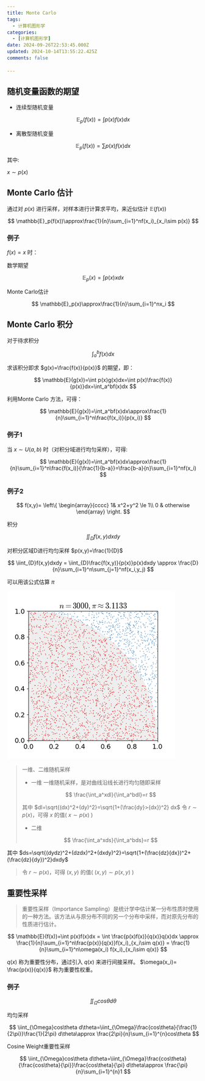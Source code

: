 ```yaml
---
title: Monte Carlo
tags:
  - 计算机图形学
categories:
  - [计算机图形学]
date: 2024-09-26T22:53:45.000Z
updated: 2024-10-14T13:55:22.425Z
comments: false

---
```


<!--more-->
## 随机变量函数的期望

+ 连续型随机变量

$$
\mathbb{E}_p(f(x))=\int p(x)f(x)dx
$$

+ 离散型随机变量

$$
\mathbb{E}_p(f(x))=\sum p(x)f(x)dx
$$

其中:

$x \sim p(x)$

## Monte Carlo 估计

通过对 $p(x)$ 进行采样，对样本进行计算求平均，来近似估计 $\mathbb{E}(f(x))$

$$
\mathbb{E}_p(f(x))\approx\frac{1}{n}\sum_{i=1}^nf(x_i)_{x_i\sim p(x)}
$$

### 例子

$f(x)=x$ 时：

数学期望

$$
\mathbb{E}_p(x)=\int p(x)xdx
$$

Monte Carlo估计

$$
\mathbb{E}_p(x)\approx\frac{1}{n}\sum_{i=1}^nx_i
$$

## Monte Carlo 积分

对于待求积分

$$
\int_a^bf(x)dx
$$

求该积分即求 $g(x)=\frac{f(x)}{p(x)}$ 的期望，即：

$$
\mathbb{E}(g(x))=\int p(x)g(x)dx=\int p(x)\frac{f(x)}{p(x)}dx=\int_a^bf(x)dx
$$

利用Monte Carlo 方法，可得：

$$
\mathbb{E}(g(x))=\int_a^bf(x)dx\approx\frac{1}{n}\sum_{i=1}^n\frac{f(x_i)}{p(x_i)}
$$

### 例子1

当 $x\sim U(a,b)$ 时（对积分域进行均匀采样），可得:

$$
\mathbb{E}(g(x))=\int_a^bf(x)dx\approx\frac{1}{n}\sum_{i=1}^n\frac{f(x_i)}{\frac{1}{b-a}}=\frac{b-a}{n}\sum_{i=1}^nf(x_i)
$$

### 例子2

$$
f(x,y)=
\left\{
    \begin{array}{cccc}
    1& x^2+y^2 \le 1\\
    0 & otherwise
    \end{array}
\right.
$$

积分

$$
\iint_{D}f(x,y)dxdy
$$

对积分区域D进行均匀采样 $p(x,y)=\frac{1}{D}$

$$
\iint_{D}f(x,y)dxdy = \iint_{D}\frac{f(x,y)}{p(x)}p(x)dxdy \approx \frac{D}{n}\sum_{i=1}^n\sum_{j=1}^nf(x_i,y_j)
$$

可以用该公式估算 $\pi$

![pi估计](./monte-carlo/pi.png)

> 一维、二维随机采样
>
> + 一维
>   一维随机采样，是对曲线沿线长进行均匀随即采样
>
> $$
> \frac{\int_a^xdl}{\int_a^bdl}=r
> $$
>
> 其中 $dl=\sqrt{(dx)^2+(dy)^2}=\sqrt{1+(\frac{dy}>{dx})^2} dx$
> 令 $r\sim p(x)$，可得 $x$ 的值( $x\sim p(x)$ )
>
> + 二维
>
> $$
> \frac{\int_a^xds}{\int_a^bds}=r
> $$

其中 $ds=\sqrt{(dydz)^2+(dzdx)^2+(dxdy)^2}=\sqrt{1+(\frac{dz}{dx})^2+(\frac{dz}{dy})^2}dxdy$

> 令 $r\sim p(x)$，可得 $(x,y)$ 的值( $(x,y)\sim p(x,y)$ )

## 重要性采样

> 重要性采样（Importance Sampling）是统计学中估计某一分布性质时使用的一种方法。该方法从与原分布不同的另一个分布中采样，而对原先分布的性质进行估计。

$$
\mathbb{E}(f(x))=\int p(x)f(x)dx = \int \frac{p(x)f(x)}{q(x)}q(x)dx \approx \frac{1}{n}\sum_{i=1}^n\frac{p(x)}{q(x)}f(x_i)_{x_i\sim q(x)} = \frac{1}{n}\sum_{i=1}^n\omega(x_i) f(x_i)_{x_i\sim q(x)}
$$

$q(x)$ 称为重要性分布，通过引入 $q(x)$ 来进行间接采样。 $\omega(x_i)= \frac{p(x)}{q(x)}$ 称为重要性权重。

### 例子

$$
\iint_{\Omega}cos\theta d\theta
$$

均匀采样

$$
\iint_{\Omega}cos\theta d\theta=\iint_{\Omega}\frac{cos\theta}{\frac{1}{2\pi}}\frac{1}{2\pi} d\theta\approx \frac{2\pi}{n}\sum_{i=1}^{n}cos\theta
$$

Cosine Weight重要性采样

$$
\iint_{\Omega}cos\theta d\theta=\iint_{\Omega}\frac{cos\theta}{\frac{cos\theta}{\pi}}\frac{cos\theta}{\pi} d\theta\approx \frac{\pi}{n}\sum_{i=1}^{n}1
$$